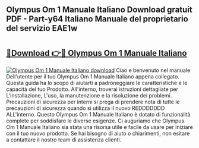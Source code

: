 ## Olympus Om 1 Manuale Italiano Download gratuit PDF - Part-y64 Italiano Manuale del proprietario del servizio EAE1w

# <h2><a href="http://dfacw19.blite.top/?on=Olympus+Om+1+Manuale+Italiano">🔗Download 👉🔴 Olympus Om 1 Manuale Italiano</a></h2>

[![Olympus Om 1 Manuale Italiano download](https://i.imgur.com/lujVjoI.png)](http://dfacw19.blite.top/?on=Olympus+Om+1+Manuale+Italiano)
Ciao e benvenuto nel manuale Dell'utente per il tuo Olympus Om 1 Manuale Italiano appena collegato. Questa guida ha lo scopo di aiutarti a padroneggiare le caratteristiche e le capacità del tuo Prodotto. All'interno, troverai istruzioni dettagliate per L'installazione, L'uso, la manutenzione e la risoluzione dei problemi. Precauzioni di sicurezza per interni si prega di prendere nota di tutte le precauzioni di sicurezza quando si utilizza il nuovo REDDDDDDD ALL'interno. Questo Olympus Om 1 Manuale Italiano è dotato di funzionalità complete per soddisfare le diverse esigenze. Ci auguriamo che Olympus Om 1 Manuale Italiano sia stata una risorsa utile e facile da usare per iniziare con il tuo nuovo prodotto. Se hai bisogno di aiuto o chiarimenti, non esitare a contattare il nostro team di assistenza clienti.
